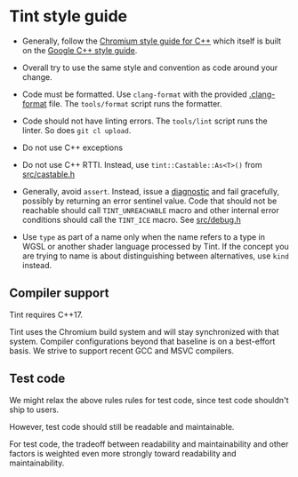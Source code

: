 # Tint style guide

* Generally, follow the [Chromium style guide for C++](https://chromium.googlesource.com/chromium/src/+/HEAD/styleguide/c++/c++.md)
  which itself is built on the [Google C++ style guide](https://google.github.io/styleguide/cppguide.html).

* Overall try to use the same style and convention as code around your change.

* Code must be formatted. Use `clang-format` with the provided [.clang-format](../.clang-format)
  file.  The `tools/format` script runs the formatter.

* Code should not have linting errors.
    The `tools/lint` script runs the linter. So does `git cl upload`.

* Do not use C++ exceptions

* Do not use C++ RTTI.
   Instead, use `tint::Castable::As<T>()` from
   [src/castable.h](../src/castable.h)

* Generally, avoid `assert`.  Instead, issue a [diagnostic](../src/diagnostic.h)
  and fail gracefully, possibly by returning an error sentinel value.
  Code that should not be reachable should call `TINT_UNREACHABLE` macro
  and other internal error conditions should call the `TINT_ICE` macro.
  See [src/debug.h](../src/debug.h)

* Use `type` as part of a name only when the name refers to a type
  in WGSL or another shader language processed by Tint.  If the concept you are
  trying to name is about distinguishing between alternatives, use `kind` instead.

## Compiler support

Tint requires C++17.

Tint uses the Chromium build system and will stay synchronized with that system.
Compiler configurations beyond that baseline is on a best-effort basis.
We strive to support recent GCC and MSVC compilers.

## Test code

We might relax the above rules rules for test code, since test code
shouldn't ship to users.

However, test code should still be readable and maintainable.

For test code, the tradeoff between readability and maintainability
and other factors is weighted even more strongly toward readability
and maintainability.

